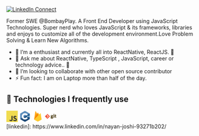 [![LinkedIn Connect](https://img.shields.io/badge/LinkedIn-Connect-blue?style=for-the-badge&logo=linkedin)](https://www.linkedin.com/in/nayan-joshi-93271b202/)

Former SWE @BombayPlay.
A Front End Developer using JavaScript Technologies. Super nerd who loves JavaScript
& its frameworks, libraries and enjoys to customize all of the development environment.Love Problem Solving & Learn New Algorithms.

- 🌱 I’m a enthusiast and currently all into ReactNative, ReactJS. 🧡
- 💬 Ask me about ReactNative, TypeScript , JavaScript, career or technology advice.. 🙌
- 👯 I’m looking to collaborate with other open source contributor
- ⚡ Fun fact: I am on Laptop more than half of the day.

## 🚀 Technologies I frequently use

<p>
<code><img height="30" src="https://raw.githubusercontent.com/github/explore/80688e429a7d4ef2fca1e82350fe8e3517d3494d/topics/javascript/javascript.png"></code>
<code><img height="30" src="https://raw.githubusercontent.com/github/explore/80688e429a7d4ef2fca1e82350fe8e3517d3494d/topics/cpp/cpp.png"></code>
<code><img height="30" src="https://raw.githubusercontent.com/github/explore/80688e429a7d4ef2fca1e82350fe8e3517d3494d/topics/firebase/firebase.png"></code>
<code><img height="30" src="https://raw.githubusercontent.com/github/explore/80688e429a7d4ef2fca1e82350fe8e3517d3494d/topics/git/git.png"></code> 
<Br>
[linkedin]: https://www.linkedin.com/in/nayan-joshi-93271b202/
